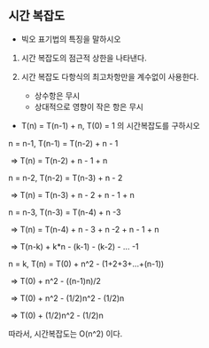 ## 시간 복잡도

- 빅오 표기법의 특징을 말하시오

1. 시간 복잡도의 점근적 상한을 나타낸다.
2. 시간 복잡도 다항식의 최고차항만을 계수없이 사용한다.

   - 상수항은 무시
   - 상대적으로 영향이 작은 항은 무시




- T(n) = T(n-1) + n, T(0) = 1 의 시간복잡도를 구하시오

n = n-1, T(n-1) = T(n-2) + n - 1

​			=> T(n) = T(n-2) + n - 1 + n



n = n-2, T(n-2) = T(n-3) + n - 2

​        	=> T(n) = T(n-3) + n - 2 + n - 1 + n



n = n-3, T(n-3) = T(n-4) + n -3

​			=> T(n) = T(n-4) + n - 3 + n -2 + n - 1 + n

​						=> T(n-k) + k*n - (k-1) - (k-2) - ... -1



n = k, T(n) = T(0) + n^2 - (1+2+3+...+(n-1))

​				=> T(0) + n^2 - ((n-1)n)/2

​				=> T(0) + n^2 - (1/2)n^2 - (1/2)n

​				=> T(0) + (1/2)n^2 - (1/2)n

따라서, 시간복잡도는 O(n^2) 이다.